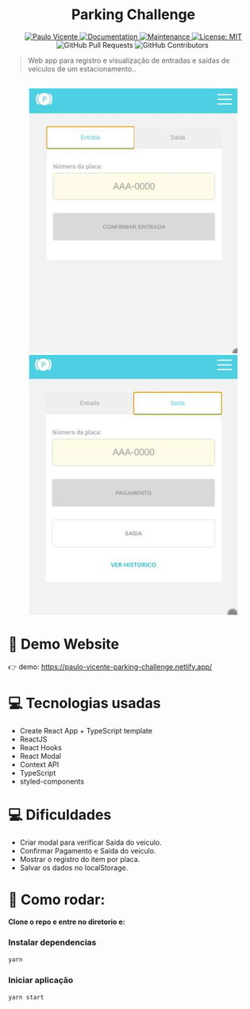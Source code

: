 <h1 align="center">Parking Challenge</h1>

<p align="center">
  <a href="https://www.linkedin.com/in/paulo-vicente-6abab0198/">
    <img alt="Paulo Vicente" src="https://img.shields.io/badge/-PauloVicente-f4bc41?style=flat&logo=Linkedin&logoColor=white" />
  </a>
  <a href="https://github.com/0xb0b1/parking-challenge#readme">
    <img alt="Documentation" src="https://img.shields.io/badge/documentation-yes-f4bc41.svg" target="_blank" />
  </a>
  <a href="https://github.com/0xb0b1/parking-challenge/graphs/commit-activity">
    <img alt="Maintenance" src="https://img.shields.io/badge/Maintained%3F-yes-f4bc41.svg" target="_blank" />
  </a>
  <a href="https://github.com/0xb0b1/parking-challenge/blob/master/LICENSE">
    <img alt="License: MIT" src="https://img.shields.io/badge/License-MIT-f4bc41.svg" target="_blank" />
  </a>
  <img alt="GitHub Pull Requests" src="https://img.shields.io/github/issues-pr/0xb0b1/parking-challenge?color=f4bc41" />
  <img alt="GitHub Contributors" src="https://img.shields.io/github/contributors/0xb0b1/parking-challenge?color=f4bc41" />
  <img alt="" src="https://img.shields.io/github/repo-size/0xb0b1/parking-challenge?color=f4bc41" />
</p>

> Web app para registro e visualização de entradas e saídas
de veículos de um estacionamento..


<br />
<div align="center">
  <img src="https://github.com/0xb0b1/parking-challenge/blob/master/entrada.jpg" width="420">
</div>
<div align="center">
  <img src="https://github.com/0xb0b1/parking-challenge/blob/master/saida.jpg" width="420">
</div>

# :eyes: Demo Website
👉  demo: https://paulo-vicente-parking-challenge.netlify.app/

# :computer: Tecnologias usadas

* Create React App + TypeScript template
* ReactJS
* React Hooks
* React Modal
* Context API
* TypeScript
* styled-components


# :computer: Dificuldades
* Criar modal para verificar Saída do veiculo.
* Confirmar Pagamento e Saída do veiculo.
* Mostrar o registro do item por placa.
* Salvar os dados no localStorage.

# :construction_worker: Como rodar:
**Clone o repo e entre no diretorio e:**

### Instalar dependencias
```bash
yarn
```
### Iniciar aplicação
```bash 
yarn start 
```
